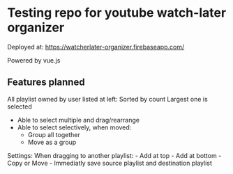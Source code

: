 # Testing repo for youtube watch-later organizer

Deployed at: https://watcherlater-organizer.firebaseapp.com/

Powered by vue.js

## Features planned

All playlist owned by user listed at left:
    Sorted by count
    Largest one is selected

- Able to select multiple and drag/rearrange
- Able to select selectively, when moved:
    - Group all together
    - Move as a group


Settings:
When dragging to another playlist:
    - Add at top
    - Add at bottom
    - Copy or Move
    - Immediatly save source playlist and destination playlist